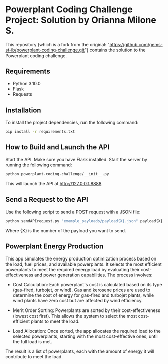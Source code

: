 # Powerplant Coding Challenge Project: Solution by Orianna Milone S.

This repository (which is a fork from the original: "https://github.com/gems-st-ib/powerplant-coding-challenge.git") contains the solution to the Powerplant coding challenge.

## Requirements

- Python 3.10.0
- Flask
- Requests

## Installation

To install the project dependencies, run the following command:

```bash
pip install -r requirements.txt
```

## How to Build and Launch the API
Start the API. Make sure you have Flask installed.
Start the server by running the following command:
```bash
python powerplant-coding-challenge/__init__.py 
```
This will launch the API at http://127.0.0.1:8888.

## Send a Request to the API
Use the following script to send a POST request with a JSON file:
``` bash
python sendAPIrequest.py "example_payloads/payload{X}.json" payload{X}.json
```
Where {X} is the number of the payload you want to send.

## Powerplant Energy Production 
This app simulates the energy production optimization process based on the load, fuel prices, and available powerplants. It selects the most efficient powerplants to meet the required energy load by evaluating their cost-effectiveness and power generation capabilities. The process involves:

* Cost Calculation: Each powerplant's cost is calculated based on its type (gas-fired, turbojet, or wind). Gas and kerosene prices are used to determine the cost of energy for gas-fired and turbojet plants, while wind plants have zero cost but are affected by wind efficiency.

* Merit Order Sorting: Powerplants are sorted by their cost-effectiveness (lowest cost first). This allows the system to select the most cost-efficient plants to meet the load.

* Load Allocation: Once sorted, the app allocates the required load to the selected powerplants, starting with the most cost-effective ones, until the full load is met.

The result is a list of powerplants, each with the amount of energy it will contribute to meet the load.
